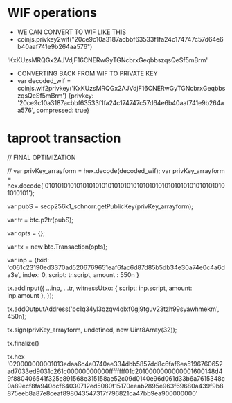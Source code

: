 # WIF operations

- WE CAN CONVERT TO WIF LIKE THIS
- coinjs.privkey2wif("20ce9c10a3187acbbf63533f1fa24c174747c57d64e6b40aaf741e9b264aa576")

'KxKUzsMRQGx2AJVdjF16CNERwGyTGNcbrxGeqbbszqsQeSf5mBrm'

- CONVERTING BACK FROM WIF TO PRIVATE KEY
- var decoded_wif = coinjs.wif2privkey('KxKUzsMRQGx2AJVdjF16CNERwGyTGNcbrxGeqbbszqsQeSf5mBrm')
{privkey: '20ce9c10a3187acbbf63533f1fa24c174747c57d64e6b40aaf741e9b264aa576', compressed: true}

# taproot transaction

//  FINAL OPTIMIZATION
 
// var privKey_arrayform = hex.decode(decoded_wif);
var privKey_arrayform = hex.decode('0101010101010101010101010101010101010101010101010101010101010101');

var pubS = secp256k1_schnorr.getPublicKey(privKey_arrayform);

var tr = btc.p2tr(pubS);

var opts = {};

var tx = new btc.Transaction(opts);


var inp =    {txid: 'c061c23190ed3370ad5206769651eaf6fac6d87d85b5db34e30a74e0c4a6da3e',
   index: 0,
   script: tr.script,
    amount : 550n
 }


tx.addInput({
      ...inp,
      ...tr,
      witnessUtxo: {
        script: inp.script,
        amount: inp.amount
      },
    });

tx.addOutputAddress('bc1q34yl3qzqv4qlxf0gj9tguv23tzh99syawhmekm', 450n);

tx.sign(privKey_arrayform, undefined, new Uint8Array(32));

tx.finalize()

tx.hex
'020000000001013edaa6c4e0740ae334dbb5857dd8c6faf6ea5196760652ad7033ed9031c261c00000000000ffffffff01c2010000000000001600148d49f880406541f325e891568e315158ae52c09d0140e96d061d33b6a7615348c0a89ecf8fa940dcf64030712ed5080f15170eeab2895e963f69680a439f9b8875eeb8a87e8ceaf898043547317f796821ca47bb9ea900000000'

